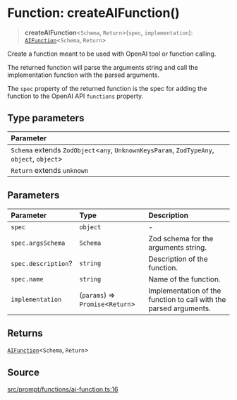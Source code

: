 # Function: createAIFunction()

> **createAIFunction**\<`Schema`, `Return`\>(`spec`, `implementation`): [`AIFunction`](../namespaces/Prompt/interfaces/AIFunction.md)\<`Schema`, `Return`\>

Create a function meant to be used with OpenAI tool or function calling.

The returned function will parse the arguments string and call the
implementation function with the parsed arguments.

The `spec` property of the returned function is the spec for adding the
function to the OpenAI API `functions` property.

## Type parameters

| Parameter |
| :------ |
| `Schema` extends `ZodObject`\<`any`, `UnknownKeysParam`, `ZodTypeAny`, `object`, `object`\> |
| `Return` extends `unknown` |

## Parameters

| Parameter | Type | Description |
| :------ | :------ | :------ |
| `spec` | `object` | - |
| `spec.argsSchema` | `Schema` | Zod schema for the arguments string. |
| `spec.description`? | `string` | Description of the function. |
| `spec.name` | `string` | Name of the function. |
| `implementation` | (`params`) => `Promise`\<`Return`\> | Implementation of the function to call with the parsed arguments. |

## Returns

[`AIFunction`](../namespaces/Prompt/interfaces/AIFunction.md)\<`Schema`, `Return`\>

## Source

[src/prompt/functions/ai-function.ts:16](https://github.com/dexaai/llm-tools/blob/f300435/src/prompt/functions/ai-function.ts#L16)
